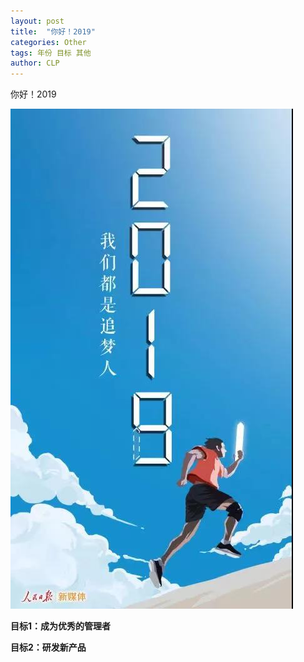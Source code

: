 ```yaml
---
layout: post
title:  "你好！2019"
categories: Other
tags: 年份 目标 其他
author: CLP
---
```


你好！2019

![](/css/Img/微信图片_20190101175143.jpg)

**目标1：成为优秀的管理者**

**目标2：研发新产品**